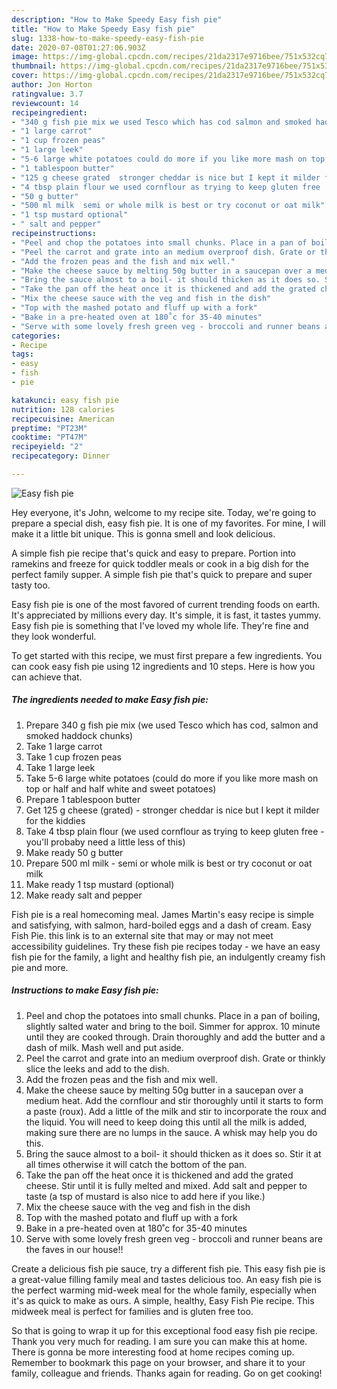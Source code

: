 ```yaml
---
description: "How to Make Speedy Easy fish pie"
title: "How to Make Speedy Easy fish pie"
slug: 1338-how-to-make-speedy-easy-fish-pie
date: 2020-07-08T01:27:06.903Z
image: https://img-global.cpcdn.com/recipes/21da2317e9716bee/751x532cq70/easy-fish-pie-recipe-main-photo.jpg
thumbnail: https://img-global.cpcdn.com/recipes/21da2317e9716bee/751x532cq70/easy-fish-pie-recipe-main-photo.jpg
cover: https://img-global.cpcdn.com/recipes/21da2317e9716bee/751x532cq70/easy-fish-pie-recipe-main-photo.jpg
author: Jon Horton
ratingvalue: 3.7
reviewcount: 14
recipeingredient:
- "340 g fish pie mix we used Tesco which has cod salmon and smoked haddock chunks"
- "1 large carrot"
- "1 cup frozen peas"
- "1 large leek"
- "5-6 large white potatoes could do more if you like more mash on top or half and half white and sweet potatoes"
- "1 tablespoon butter"
- "125 g cheese grated  stronger cheddar is nice but I kept it milder for the kiddies"
- "4 tbsp plain flour we used cornflour as trying to keep gluten free  youll probaby need a little less of this"
- "50 g butter"
- "500 ml milk  semi or whole milk is best or try coconut or oat milk"
- "1 tsp mustard optional"
- " salt and pepper"
recipeinstructions:
- "Peel and chop the potatoes into small chunks. Place in a pan of boiling, slightly salted water and bring to the boil. Simmer for approx. 10 minute until they are cooked through. Drain thoroughly and add the butter and a dash of milk. Mash well and put aside."
- "Peel the carrot and grate into an medium overproof dish. Grate or thinkly slice the leeks and add to the dish."
- "Add the frozen peas and the fish and mix well."
- "Make the cheese sauce by melting 50g butter in a saucepan over a medium heat. Add the cornflour and stir thoroughly until it starts to form a paste (roux). Add a little of the milk and stir to incorporate the roux and the liquid. You will need to keep doing this until all the milk is added, making sure there are no lumps in the sauce. A whisk may help you do this."
- "Bring the sauce almost to a boil- it should thicken as it does so. Stir it at all times otherwise it will catch the bottom of the pan."
- "Take the pan off the heat once it is thickened and add the grated cheese. Stir until it is fully melted and mixed. Add salt and pepper to taste (a tsp of mustard is also nice to add here if you like.)"
- "Mix the cheese sauce with the veg and fish in the dish"
- "Top with the mashed potato and fluff up with a fork"
- "Bake in a pre-heated oven at 180˚c for 35-40 minutes"
- "Serve with some lovely fresh green veg - broccoli and runner beans are the faves in our house!!"
categories:
- Recipe
tags:
- easy
- fish
- pie

katakunci: easy fish pie 
nutrition: 128 calories
recipecuisine: American
preptime: "PT23M"
cooktime: "PT47M"
recipeyield: "2"
recipecategory: Dinner

---
```



![Easy fish pie](https://img-global.cpcdn.com/recipes/21da2317e9716bee/751x532cq70/easy-fish-pie-recipe-main-photo.jpg)

Hey everyone, it's John, welcome to my recipe site. Today, we're going to prepare a special dish, easy fish pie. It is one of my favorites. For mine, I will make it a little bit unique. This is gonna smell and look delicious.

A simple fish pie recipe that&#39;s quick and easy to prepare. Portion into ramekins and freeze for quick toddler meals or cook in a big dish for the perfect family supper. A simple fish pie that&#39;s quick to prepare and super tasty too.

Easy fish pie is one of the most favored of current trending foods on earth. It's appreciated by millions every day. It's simple, it is fast, it tastes yummy. Easy fish pie is something that I've loved my whole life. They're fine and they look wonderful.


To get started with this recipe, we must first prepare a few ingredients. You can cook easy fish pie using 12 ingredients and 10 steps. Here is how you can achieve that.

<!--inarticleads1-->

##### The ingredients needed to make Easy fish pie:

1. Prepare 340 g fish pie mix (we used Tesco which has cod, salmon and smoked haddock chunks)
1. Take 1 large carrot
1. Take 1 cup frozen peas
1. Take 1 large leek
1. Take 5-6 large white potatoes (could do more if you like more mash on top or half and half white and sweet potatoes)
1. Prepare 1 tablespoon butter
1. Get 125 g cheese (grated) - stronger cheddar is nice but I kept it milder for the kiddies
1. Take 4 tbsp plain flour (we used cornflour as trying to keep gluten free - you&#39;ll probaby need a little less of this)
1. Make ready 50 g butter
1. Prepare 500 ml milk - semi or whole milk is best or try coconut or oat milk
1. Make ready 1 tsp mustard (optional)
1. Make ready  salt and pepper


Fish pie is a real homecoming meal. James Martin&#39;s easy recipe is simple and satisfying, with salmon, hard-boiled eggs and a dash of cream. Easy Fish Pie. this link is to an external site that may or may not meet accessibility guidelines. Try these fish pie recipes today - we have an easy fish pie for the family, a light and healthy fish pie, an indulgently creamy fish pie and more. 

<!--inarticleads2-->

##### Instructions to make Easy fish pie:

1. Peel and chop the potatoes into small chunks. Place in a pan of boiling, slightly salted water and bring to the boil. Simmer for approx. 10 minute until they are cooked through. Drain thoroughly and add the butter and a dash of milk. Mash well and put aside.
1. Peel the carrot and grate into an medium overproof dish. Grate or thinkly slice the leeks and add to the dish.
1. Add the frozen peas and the fish and mix well.
1. Make the cheese sauce by melting 50g butter in a saucepan over a medium heat. Add the cornflour and stir thoroughly until it starts to form a paste (roux). Add a little of the milk and stir to incorporate the roux and the liquid. You will need to keep doing this until all the milk is added, making sure there are no lumps in the sauce. A whisk may help you do this.
1. Bring the sauce almost to a boil- it should thicken as it does so. Stir it at all times otherwise it will catch the bottom of the pan.
1. Take the pan off the heat once it is thickened and add the grated cheese. Stir until it is fully melted and mixed. Add salt and pepper to taste (a tsp of mustard is also nice to add here if you like.)
1. Mix the cheese sauce with the veg and fish in the dish
1. Top with the mashed potato and fluff up with a fork
1. Bake in a pre-heated oven at 180˚c for 35-40 minutes
1. Serve with some lovely fresh green veg - broccoli and runner beans are the faves in our house!!


Create a delicious fish pie sauce, try a different fish pie. This easy fish pie is a great-value filling family meal and tastes delicious too. An easy fish pie is the perfect warming mid-week meal for the whole family, especially when it&#39;s as quick to make as ours. A simple, healthy, Easy Fish Pie recipe. This midweek meal is perfect for families and is gluten free too. 

So that is going to wrap it up for this exceptional food easy fish pie recipe. Thank you very much for reading. I am sure you can make this at home. There is gonna be more interesting food at home recipes coming up. Remember to bookmark this page on your browser, and share it to your family, colleague and friends. Thanks again for reading. Go on get cooking!
